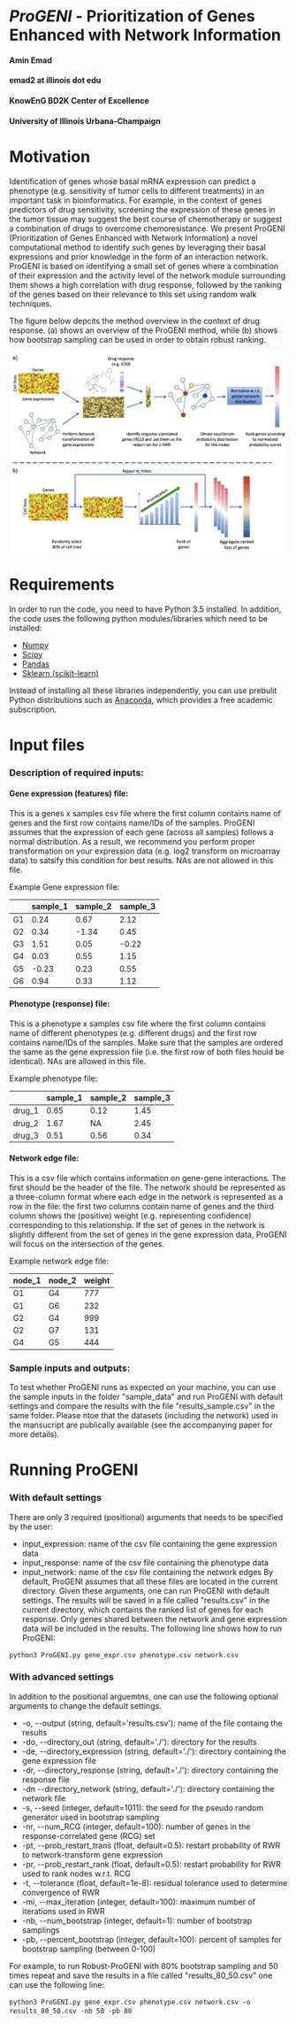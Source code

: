 # *ProGENI* - Prioritization of Genes Enhanced with Network Information
#### Amin Emad
#### emad2 at illinois dot edu
#### KnowEnG BD2K Center of Excellence
#### University of Illinois Urbana-Champaign

# Motivation
Identification of genes whose basal mRNA expression can predict a phenotype (e.g. sensitivity of tumor cells to different treatments) in an important task in bioinformatics. For example, in the context of genes predictors of drug sensitivity, screening the expression of these genes in the tumor tissue may suggest the best course of chemotherapy or suggest a combination of drugs to overcome chemoresistance. We present ProGENI (Prioritization of Genes Enhanced with Network Information) a novel computational method to identify such genes by leveraging their basal expressions and prior knowledge in the form of an interaction network. ProGENI is based on identifying a small set of genes where a combination of their expression and the activity level of the network module surrounding them shows a high correlation with drug response, followed by the ranking of the genes based on their relevance to this set using random walk techniques.

The figure below depcits the method overview in the context of drug response. (a) shows an overview of the ProGENI method, while (b) shows how bootstrap sampling can be used in order to obtain robust ranking. 

![Method Overview](/images/Pipeline_ProGENI.png)

# Requirements

In order to run the code, you need to have Python 3.5 installed. In addition, the code uses the following python modules/libraries which need to be installed:
- [Numpy](http://www.numpy.org/)
- [Scipy](https://www.scipy.org/)
- [Pandas](http://pandas.pydata.org/)
- [Sklearn (scikit-learn)](http://scikit-learn.org/stable/)

Instead of installing all these libraries independently, you can use prebulit Python distributions such as [Anaconda](https://www.continuum.io/downloads), which provides a free academic subscription.

# Input files

### Description of required inputs:
#### Gene expression (features) file:
This is a genes x samples csv file where the first column contains name of genes and the first row contains name/IDs of the samples. ProGENI assumes that the expression of each gene (across all samples) follows a normal distribution. As a result, we recommend you perform proper transformation on your expression data (e.g. log2 transform on microarray data) to satsify this condition for best results. NAs are not allowed in this file. 

Example Gene expression file:

|  | sample_1 | sample_2 | sample_3 |
| :--- | :--- | :--- | :--- |
| G1 | 0.24 | 0.67 | 2.12 |  
| G2 | 0.34 | -1.34 | 0.45 |
| G3 | 1.51 | 0.05 | -0.22 |
| G4 | 0.03 | 0.55 | 1.15 |
| G5 | -0.23 | 0.23 | 0.55 |
| G6 | 0.94 | 0.33 | 1.12 |


#### Phenotype (response) file:
This is a phenotype x samples csv file where the first column contains name of different phenotypes (e.g. different drugs) and the first row contains name/IDs of the samples. Make sure that the samples are ordered the same as the gene expression file (i.e. the first row of both files hould be identical). NAs are allowed in this file. 

Example phenotype file:

|  | sample_1 | sample_2 | sample_3 |
| :--- | :--- | :--- | :--- |
| drug_1 | 0.65 | 0.12 | 1.45 |  
| drug_2 | 1.67 | NA | 2.45 |
| drug_3 | 0.51 | 0.56 | 0.34 |


#### Network edge file:
This is a csv file which contains information on gene-gene interactions. The first should be the header of the file. The network should be represented as a three-column format where each edge in the network is represented as a row in the file: the first two columns contain name of genes and the third column shows the (positive) weight (e.g. representing confidence) corresponding to this relationship. If the set of genes in the network is slightly different from the set of genes in the gene expression data, ProGENI will focus on the intersection of the genes.  

Example network edge file:

| node_1 | node_2 | weight |
| :--- | :--- | :--- |
| G1 | G4 | 777 |
| G1 | G6 | 232 |
| G2 | G4 | 999 |
| G2 | G7 | 131 |
| G4 | G5 | 444 |

### Sample inputs and outputs:
To test whether ProGENI runs as expected on your machine, you can use the sample inputs in the folder "sample_data" and run ProGENI with default settings and compare the results with the file "results_sample.csv" in the same folder. Please ntoe that the datasets (including the network) used in the mansucript are publically available (see the accompanying paper for more details). 

# Running ProGENI
### With default settings
There are only 3 required (positional) arguments that needs to be specified by the user:
- input_expression: name of the csv file containing the gene expression data
- input_response: name of the csv file containing the phenotype data
- input_network: name of the csv file containing the network edges
By default, ProGENI assumes that all these files are located in the current directory. Given these arguments, one can run ProGENI with default settings. The results will be saved in a file called "results.csv" in the current directory, which contains the ranked list of genes for each response. Only genes shared between the network and gene expression data will be included in the results. The following line shows how to run ProGENI:
```
python3 ProGENI.py gene_expr.csv phenotype.csv network.csv
```

### With advanced settings
In addition to the positional arguemtns, one can use the following optional arguments to change the default settings.
- -o, --output (string, default='results.csv'): name of the file containg the results
- -do, --directory_out (string, default='./'): directory for the results
- -de, --directory_expression (string, default='./'): directory containing the gene expression file
- -dr, --directory_response (string, default='./'): directory containing the response file
- -dn --directory_network (string, default='./'): directory containing the network file
- -s, --seed (integer, default=1011): the seed for the pseudo random generator used in bootstrap sampling
- -nr, --num_RCG (integer, default=100): number of genes in the response-correlated gene (RCG) set
- -pt, --prob_restart_trans (float, default=0.5): restart probability of RWR to network-transform gene expression
- -pr, --prob_restart_rank (float, default=0.5): restart probability for RWR used to rank nodes w.r.t. RCG
- -t, --tolerance (float, default=1e-8): residual tolerance used to determine convergence of RWR
- -mi, --max_iteration (integer, default=100): maximum number of iterations used in RWR
- -nb, --num_bootstrap (integer, default=1): number of bootstrap samplings
- -pb, --percent_bootstrap (integer, default=100): percent of samples for bootstrap sampling (between 0-100)

For example, to run Robust-ProGENI with 80% bootstrap sampling and 50 times repeat and save the results in a file called "results_80_50.csv" one can use the following line:
```
python3 ProGENI.py gene_expr.csv phenotype.csv network.csv -o results_80_50.csv -nb 50 -pb 80
```
